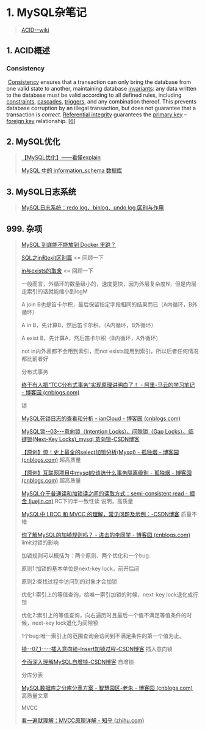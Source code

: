 # 1. MySQL杂笔记

> [ACID--wiki](https://en.wikipedia.org/wiki/ACID)

## 1. ACID概述

### Consistency

​	[Consistency](https://en.wikipedia.org/wiki/Consistency_(database_systems)) ensures that a transaction can only bring the database from one valid state to another, maintaining database [invariants](https://en.wikipedia.org/wiki/Invariant_(computer_science)): any data written to the database must be valid according to all defined rules, including [constraints](https://en.wikipedia.org/wiki/Integrity_constraints), [cascades](https://en.wikipedia.org/wiki/Cascading_rollback), [triggers](https://en.wikipedia.org/wiki/Database_trigger), and any combination thereof. This prevents database corruption by an illegal transaction, but does not guarantee that a transaction is *correct*. [Referential integrity](https://en.wikipedia.org/wiki/Referential_integrity) guarantees the [primary key](https://en.wikipedia.org/wiki/Unique_key) – [foreign key](https://en.wikipedia.org/wiki/Foreign_key) relationship. [[6\]](https://en.wikipedia.org/wiki/ACID#cite_note-Date2012-6)

## 2. MySQL优化

> [【MySQL优化】——看懂explain](https://blog.csdn.net/jiadajing267/article/details/81269067)
>
> [MySQL 中的 information_schema 数据库](https://blog.csdn.net/kikajack/article/details/80065753)

## 3. MySQL日志系统

> [MySQL日志系统：redo log、binlog、undo log 区别与作用](https://blog.csdn.net/u010002184/article/details/88526708)

## 999. 杂项

> [MySQL 到底能不能放到 Docker 里跑？](https://zhuanlan.zhihu.com/p/47172593)
>
> 
>
> [SQL之in和exit区别篇](https://blog.csdn.net/qq_36561697/article/details/80713824)	<=	回顾一下
>
> [in与exists的取舍](https://blog.csdn.net/dreamwbt/article/details/53363497)	<=	回顾一下
>
> 一般而言，外循环的数量级小的，速度更快，因为外层复杂度N，但是内层走索引的话就能缩小到logM
>
> A join B也是笛卡尔积，最后保留指定字段相同的结果而已（A内循环，B外循环）
>
> A in B，先计算B，然后笛卡尔积，（A内循环，B外循环）
>
> A exist B，先计算A，然后笛卡尔积（B内循环，A外循环）
>
> not in内外表都不会用到索引，而not exists能用到索引，所以后者任何情况都比前者好
>
> 
>
> 分布式事务
>
> [终于有人把“TCC分布式事务”实现原理讲明白了！ - 阿里-马云的学习笔记 - 博客园 (cnblogs.com)](https://www.cnblogs.com/alimayun/p/12057142.html)
>
> 
>
> 锁
>
> [MySQL死锁日志的查看和分析 - ianCloud - 博客园 (cnblogs.com)](https://www.cnblogs.com/iancloud/p/18021606)
>
> [MySQL锁--03---意向锁（Intention Locks）、间隙锁（Gap Locks）、临键锁(Next-Key Locks)_mysql 意向锁-CSDN博客](https://blog.csdn.net/weixin_48052161/article/details/121985667)
>
> [【原创】惊！史上最全的select加锁分析(Mysql) - 孤独烟 - 博客园 (cnblogs.com)](https://www.cnblogs.com/rjzheng/p/9950951.html) 超高质量
>
> [【原创】互联网项目中mysql应该选什么事务隔离级别 - 孤独烟 - 博客园 (cnblogs.com)](https://www.cnblogs.com/rjzheng/p/10510174.html) 超高质量
>
> [MySQL介于普通读和加锁读之间的读取方式：semi-consistent read - 掘金 (juejin.cn)](https://juejin.cn/post/6844904022499917838) RC下的半一致性读 说明，高质量
>
> [MySQL中 LBCC 和 MVCC 的理解，常见问题及示例：-CSDN博客](https://blog.csdn.net/qq_37102984/article/details/126764644) 质量不错
>
> [你了解MySQL的加锁规则吗？ - 进击的李同学 - 博客园 (cnblogs.com)](https://www.cnblogs.com/nedulee/p/11838682.html) limit对锁的影响
>
> 加锁规则可以概括为：两个原则、两个优化和一个bug:
>
> 原则1:加锁的基本单位是next-key lock，前开后闭
>
> 原则2:查找过程中访问到的对象才会加锁
>
> 优化1:索引上的等值查询，给唯一索引加锁的时候，next-key lock退化成行锁
>
> 优化2:索引上的等值查询，向右遍历时且最后一个值不满足等值条件的时候，next-key lock退化为间隙锁
>
> 1个bug:唯一索引上的范围查询会访问到不满足条件的第一个值为止。
>
> [锁--07_1----插入意向锁-Insert加锁过程-CSDN博客](https://blog.csdn.net/weixin_48052161/article/details/135024886) 插入意向锁
>
> [全面深入理解MySQL自增锁-CSDN博客](https://blog.csdn.net/Bb15070047748/article/details/131815884) 自增锁
>
> 
>
> 分库分表
>
> [MySQL数据库之分库分表方案 - 智慧园区-老朱 - 博客园 (cnblogs.com)](https://www.cnblogs.com/IT-Evan/p/15902904.html) 高质量文章
>
> 
>
> MVCC
>
> [看一遍就理解：MVCC原理详解 - 知乎 (zhihu.com)](https://zhuanlan.zhihu.com/p/421769708)

